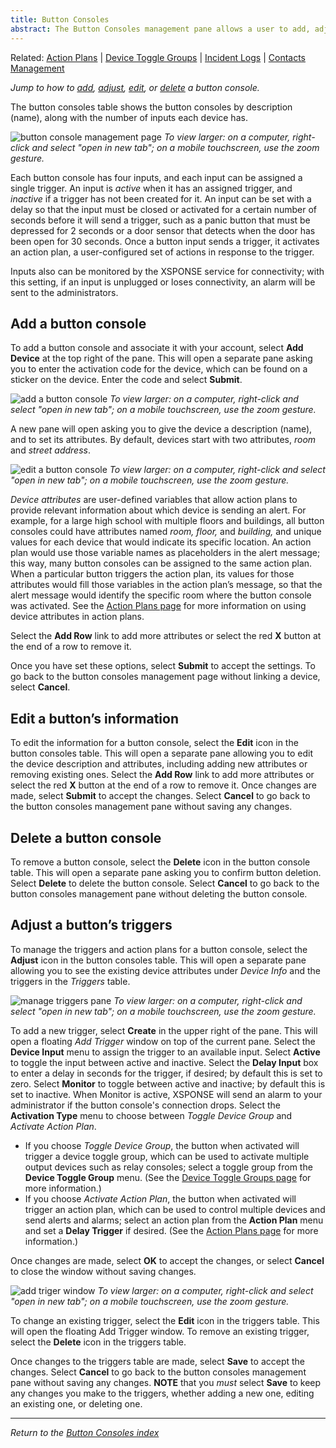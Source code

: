 ```yaml
---
title: Button Consoles
abstract: The Button Consoles management pane allows a user to add, adjust, edit, or delete a button console device. Selecting the Devices link and then the Button Consoles link in the navigation pane will take you to the Button Consoles management pane. 
---
```

Related: [Action Plans](../general-ops/action-plans.md) \| [Device Toggle Groups](../general-ops/device-toggle-groups.md) \| [Incident Logs](../general-ops/incident-logs.md) \| [Contacts Management](../general-ops/contacts-management.md) 

*Jump to how to [add](button-consoles-management.md#add-a-button-console), [adjust](button-consoles-management.md#adjust-a-buttons-triggers), [edit](button-consoles-management.md#edit-a-buttons-information), or [delete](button-consoles-management.md#delete-a-button-console) a button console.*

The button consoles table shows the button consoles by description (name), along with the number of inputs each device has. 

![button console management page](button_consoles_management.png)
_To view larger: on a computer, right-click and select "open in new tab"; on a mobile touchscreen, use the zoom gesture._

Each button console has four inputs, and each input can be assigned a single trigger. An input is _active_ when it has an assigned trigger, and _inactive_ if a trigger has not been created for it. An input can be set with a delay so that the input must be closed or activated for a certain number of seconds before it will send a trigger, such as a panic button that must be depressed for 2 seconds or a door sensor that detects when the door has been open for 30 seconds. Once a button input sends a trigger, it activates an action plan, a user-configured set of actions in response to the trigger.

Inputs also can be monitored by the XSPONSE service for connectivity; with this setting, if an input is unplugged or loses connectivity, an alarm will be sent to the administrators.

## Add a button console
To add a button console and associate it with your account, select **Add Device** at the top right of the pane. This will open a separate pane asking you to enter the activation code for the device, which can be found on a sticker on the device. Enter the code and select **Submit**.  

![add a button console](button_console_link.png)
_To view larger: on a computer, right-click and select "open in new tab"; on a mobile touchscreen, use the zoom gesture._

A new pane will open asking you to give the device a description (name), and to set its attributes. By default, devices start with two attributes, _room_ and _street address_.

![edit a button console](button_edit.png)
_To view larger: on a computer, right-click and select "open in new tab"; on a mobile touchscreen, use the zoom gesture._

_Device attributes_ are user-defined variables that allow action plans to provide relevant information about which device is sending an alert. For example, for a large high school with multiple floors and buildings, all button consoles could have attributes named _room, floor,_ and _building,_ and unique values for each device that would indicate its specific location. An action plan would use those variable names as placeholders in the alert message; this way, many button consoles can be assigned to the same action plan. When a particular button triggers the action plan, its values for those attributes would fill those variables in the action plan’s message, so that the alert message would identify the specific room where the button console was activated. See the [Action Plans page](../general-ops/action-plans.md) for more information on using device attributes in action plans. 

Select the **Add Row** link to add more attributes or select the red **X** button at the end of a row to remove it. 

Once you have set these options, select **Submit** to accept the settings. To go back to the button consoles management page without linking a device, select **Cancel**.
 
## Edit a button’s information
To edit the information for a button console, select the **Edit** icon in the button consoles table. This will open a separate pane allowing you to edit the device description and attributes, including adding new attributes or removing existing ones. Select the **Add Row** link to add more attributes or select the red **X** button at the end of a row to remove it. Once changes are made, select **Submit** to accept the changes. Select **Cancel** to go back to the button consoles management pane without saving any changes.

## Delete a button console
To remove a button console, select the **Delete** icon in the button console table. This will open a separate pane asking you to confirm button deletion. Select **Delete** to delete the button console. Select **Cancel** to go back to the button consoles management pane without deleting the button console.

## Adjust a button’s triggers
To manage the triggers and action plans for a button console, select the **Adjust** icon in the button consoles table. This will open a separate pane allowing you to see the existing device attributes under _Device Info_ and the triggers in the _Triggers_ table. 

![manage triggers pane](button_manage_triggers.png)
_To view larger: on a computer, right-click and select "open in new tab"; on a mobile touchscreen, use the zoom gesture._

To add a new trigger, select **Create** in the upper right of the pane. This will open a floating _Add Trigger_ window on top of the current pane. Select the **Device Input** menu to assign the trigger to an available input. Select **Active** to toggle the input between active and inactive. Select the **Delay Input** box to enter a delay in seconds for the trigger, if desired; by default this is set to zero. Select **Monitor** to toggle between active and inactive; by default this is set to inactive. When Monitor is active, XSPONSE will send an alarm to your administrator if the button console's connection drops. Select the **Activation Type** menu to choose between *Toggle Device Group* and *Activate Action Plan*. 
- If you choose *Toggle Device Group*, the button when activated will trigger a device toggle group, which can be used to activate multiple output devices such as relay consoles; select a toggle group from the **Device Toggle Group** menu. (See the [Device Toggle Groups page](../general-ops/device-toggle-groups.md) for more information.)
- If you choose *Activate Action Plan*, the button when activated will trigger an action plan, which can be used to control multiple devices and send alerts and alarms; select an action plan from the **Action Plan** menu and set a **Delay Trigger** if desired. (See the [Action Plans page](../general-ops/action-plans.md) for more information.) 

Once changes are made, select **OK** to accept the changes, or select **Cancel** to close the window without saving changes. 

![add triger window](button_add_trigger.png)
_To view larger: on a computer, right-click and select "open in new tab"; on a mobile touchscreen, use the zoom gesture._

To change an existing trigger, select the **Edit** icon in the triggers table. This will open the floating Add Trigger window. To remove an existing trigger, select the **Delete** icon in the triggers table.

Once changes to the triggers table are made, select **Save** to accept the changes. Select **Cancel** to go back to the button consoles management pane without saving any changes. **NOTE** that you _must_ select **Save** to keep any changes you make to the triggers, whether adding a new one, editing an existing one, or deleting one.

___
*Return to the [Button Consoles index](index.md)*
